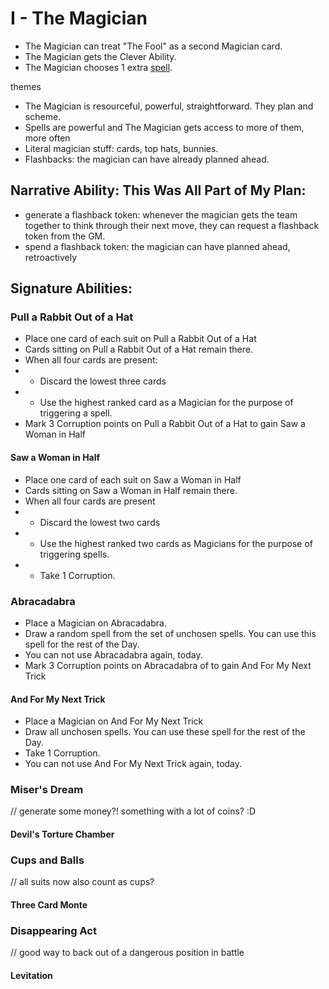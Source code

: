 # I - The Magician

* The Magician can treat "The Fool" as a second Magician card.
* The Magician gets the Clever Ability.
* The Magician chooses 1 extra [spell](../magic.md).

themes
 - The Magician is resourceful, powerful, straightforward. They plan and scheme.
 - Spells are powerful and The Magician gets access to more of them, more often
 - Literal magician stuff: cards, top hats, bunnies.
 - Flashbacks: the magician can have already planned ahead.

## Narrative Ability: This Was All Part of My Plan:
 - generate a flashback token: whenever the magician gets the team together to think through their next move, they can request a flashback token from the GM.
 - spend a flashback token: the magician can have planned ahead, retroactively

## Signature Abilities:

### Pull a Rabbit Out of a Hat
 * Place one card of each suit on Pull a Rabbit Out of a Hat
 * Cards sitting on Pull a Rabbit Out of a Hat remain there.
 * When all four cards are present:
 * * Discard the lowest three cards
 * * Use the highest ranked card as a Magician for the purpose of triggering a spell.
 * Mark 3 Corruption points on Pull a Rabbit Out of a Hat to gain Saw a Woman in Half

#### Saw a Woman in Half
 * Place one card of each suit on Saw a Woman in Half
 * Cards sitting on Saw a Woman in Half remain there.
 * When all four cards are present
 * * Discard the lowest two cards
 * * Use the highest ranked two cards as Magicians for the purpose of triggering spells.
 * * Take 1 Corruption.

### Abracadabra
 * Place a Magician on Abracadabra.
 * Draw a random spell from the set of unchosen spells. You can use this spell for the rest of the Day.
 * You can not use Abracadabra again, today.
 * Mark 3 Corruption points on Abracadabra of to gain And For My Next Trick

#### And For My Next Trick
 * Place a Magician on And For My Next Trick
 * Draw all unchosen spells. You can use these spell for the rest of the Day.
 * Take 1 Corruption.
 * You can not use And For My Next Trick again, today.

### Miser's Dream
// generate some money?! something with a lot of coins? :D

#### Devil's Torture Chamber

### Cups and Balls
// all suits now also count as cups?

#### Three Card Monte

### Disappearing Act
// good way to back out of a dangerous position in battle

#### Levitation
